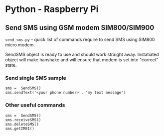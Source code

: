 # Python - Raspberry Pi 

## Send SMS using GSM modem SIM800/SIM900

`send_sms.py` - quick list of commands require to send SMS using SIM800 micro modem.

SendSMS object is ready to use and should work straight away. Instatiated object will make hanshake and will ensure that modem is set into "correct" state.

### Send single SMS sample
```
sms =  SendSMS()
sms.sendText('<your phone number>', 'my text message') 
```

### Other useful commands
```
sms =  SendSMS()
sms.receiveSMS()
sms.deleteSMS()
sms.getIMEI()
```
